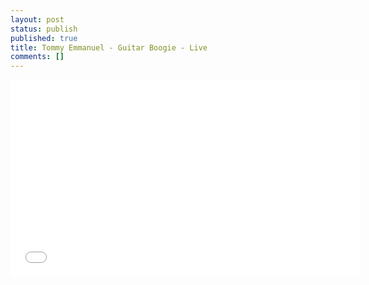 ```yaml
---
layout: post
status: publish
published: true
title: Tommy Emmanuel - Guitar Boogie - Live
comments: []
---
```


<iframe width="560" height="315" src="//www.youtube.com/embed/PNs-pPzq8G0" frameborder="0"> </iframe>
